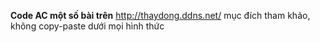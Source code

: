 **Code AC một số bài trên** http://thaydong.ddns.net/
mục đích tham khảo, không copy-paste dưới mọi hình thức
